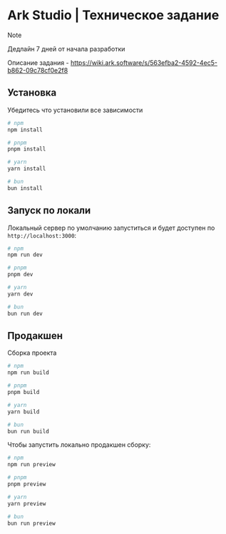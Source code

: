 # Ark Studio | Техническое задание


> [!NOTE]
> Дедлайн 7 дней от начала разработки

Описание задания - https://wiki.ark.software/s/563efba2-4592-4ec5-b862-09c78cf0e2f8

## Установка

Убедитесь что установили все зависимости

```bash
# npm
npm install

# pnpm
pnpm install

# yarn
yarn install

# bun
bun install
```

## Запуск по локали

Локальный сервер по умолчанию запуститься и будет доступен по `http://localhost:3000`:

```bash
# npm
npm run dev

# pnpm
pnpm dev

# yarn
yarn dev

# bun
bun run dev
```

## Продакшен

Сборка проекта

```bash
# npm
npm run build

# pnpm
pnpm build

# yarn
yarn build

# bun
bun run build
```

Чтобы запустить локально продакшен сборку:

```bash
# npm
npm run preview

# pnpm
pnpm preview

# yarn
yarn preview

# bun
bun run preview
```

